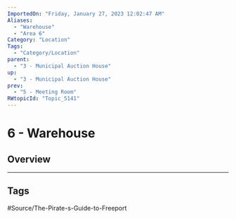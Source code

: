 ```yaml
---
ImportedOn: "Friday, January 27, 2023 12:02:47 AM"
Aliases:
  - "Warehouse"
  - "Area 6"
Category: "Location"
Tags:
  - "Category/Location"
parent:
  - "3 - Municipal Auction House"
up:
  - "3 - Municipal Auction House"
prev:
  - "5 - Meeting Room"
RWtopicId: "Topic_5141"
---
```

# 6 - Warehouse
## Overview

---
## Tags
#Source/The-Pirate-s-Guide-to-Freeport

